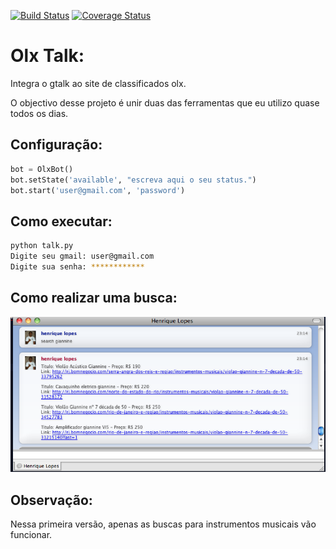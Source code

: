[![Build Status](https://travis-ci.org/riquellopes/bom-negocio-talk.svg)](https://travis-ci.org/riquellopes/bom-negocio-talk)
[![Coverage Status](https://coveralls.io/repos/riquellopes/bom-negocio-talk/badge.svg?branch=master&service=github)](https://coveralls.io/github/riquellopes/bom-negocio-talk?branch=master)

Olx Talk:
=========

Integra o gtalk ao site de classificados olx.


O objectivo desse projeto é unir duas das ferramentas que eu utilizo quase todos os dias.


Configuração:
--------------

```python
bot = OlxBot()
bot.setState('available', "escreva aqui o seu status.")
bot.start('user@gmail.com', 'password')
```

Como executar:
--------------
```sh
python talk.py
Digite seu gmail: user@gmail.com
Digite sua senha: ************
```

Como realizar uma busca:
--------------
![alt text](https://raw.githubusercontent.com/riquellopes/bom-negocio-talk/master/adium.png "Tela do Adium")

Observação:
----------

Nessa primeira versão, apenas as buscas para instrumentos musicais vão funcionar.
